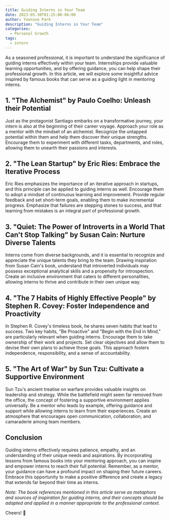 ```yaml
---
title: Guiding Interns in Your Team
date: 2023-05-30T01:25:00-04:00
author: Yoonsoo Park
description: "Guiding Interns in Your Team"
categories:
  - Personal Growth
tags:
  - intern
---
```


As a seasoned professional, it is important to understand the significance of guiding interns effectively within your team. Internships provide valuable learning opportunities, and by offering guidance, you can help shape their professional growth. In this article, we will explore some insightful advice inspired by famous books that can serve as a guiding light in mentoring interns.

## 1. **"The Alchemist" by Paulo Coelho: Unleash their Potential**

Just as the protagonist Santiago embarks on a transformative journey, your intern is also at the beginning of their career voyage. Approach your role as a mentor with the mindset of an alchemist. Recognize the untapped potential within them and help them discover their unique strengths. Encourage them to experiment with different tasks, departments, and roles, allowing them to unearth their passions and interests.

## 2. **"The Lean Startup" by Eric Ries: Embrace the Iterative Process**

Eric Ries emphasizes the importance of an iterative approach in startups, and this principle can be applied to guiding interns as well. Encourage them to adopt a mindset of continuous learning and improvement. Provide regular feedback and set short-term goals, enabling them to make incremental progress. Emphasize that failures are stepping stones to success, and that learning from mistakes is an integral part of professional growth.

## 3. **"Quiet: The Power of Introverts in a World That Can't Stop Talking" by Susan Cain: Nurture Diverse Talents**

Interns come from diverse backgrounds, and it is essential to recognize and appreciate the unique talents they bring to the team. Drawing inspiration from Susan Cain's book, understand that introverted individuals may possess exceptional analytical skills and a propensity for introspection. Create an inclusive environment that caters to different personalities, allowing interns to thrive and contribute in their own unique way.

## 4. **"The 7 Habits of Highly Effective People" by Stephen R. Covey: Foster Independence and Proactivity**

In Stephen R. Covey's timeless book, he shares seven habits that lead to success. Two key habits, "Be Proactive" and "Begin with the End in Mind," are particularly relevant when guiding interns. Encourage them to take ownership of their work and projects. Set clear objectives and allow them to devise their own plans to achieve those goals. This approach fosters independence, responsibility, and a sense of accountability.

## 5. **"The Art of War" by Sun Tzu: Cultivate a Supportive Environment**

Sun Tzu's ancient treatise on warfare provides valuable insights on leadership and strategy. While the battlefield might seem far removed from the office, the concept of fostering a supportive environment applies universally. Be a mentor who leads by example, offering guidance and support while allowing interns to learn from their experiences. Create an atmosphere that encourages open communication, collaboration, and camaraderie among team members.

## Conclusion

Guiding interns effectively requires patience, empathy, and an understanding of their unique needs and aspirations. By incorporating lessons from famous books into your mentoring approach, you can inspire and empower interns to reach their full potential. Remember, as a mentor, your guidance can have a profound impact on shaping their future careers. Embrace this opportunity to make a positive difference and create a legacy that extends far beyond their time as interns.

_Note: The book references mentioned in this article serve as metaphors and sources of inspiration for guiding interns, and their concepts should be adapted and applied in a manner appropriate to the professional context._

Cheers! 🍺
